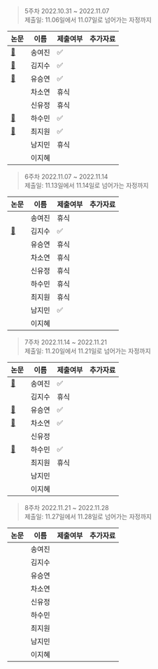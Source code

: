 > 5주차 2022.10.31 ~ 2022.11.07  
> 제출일: 11.06일에서 11.07일로 넘어가는 자정까지

논문|이름|제출여부|추가자료  
|------|---|---|---|
|[:book:](https://arxiv.org/pdf/1502.03167.pdf)|송여진|:white_check_mark:|
|[:book:](https://arxiv.org/pdf/1412.6980.pdf)|김지수|:white_check_mark:|
|[:book:](https://ieeexplore.ieee.org/document/8474620)|유승연|:white_check_mark:|
||차소연|휴식|
||신유정|휴식|
|[:book:](https://arxiv.org/pdf/1505.04597.pdf)|하수민|:white_check_mark:|
|[:book:](https://www-riss-kr-ssl.access.ewha.ac.kr/search/detail/DetailView.do?p_mat_type=1a0202e37d52c72d&control_no=df634c7a89f6d1d3b36097776a77e665&keyword=varx)|최지원|:white_check_mark:|
||남지민|휴식|
||이지혜||

  
> 6주차 2022.11.07 ~ 2022.11.14  
> 제출일: 11.13일에서 11.14일로 넘어가는 자정까지

논문|이름|제출여부|추가자료  
|------|---|---|---|
||송여진|휴식|
|[:book:](https://openaccess.thecvf.com/content_cvpr_2017/papers/Nah_Deep_Multi-Scale_Convolutional_CVPR_2017_paper.pdf)|김지수|:white_check_mark:|
||유승연|휴식|
||차소연|휴식|
||신유정|휴식|
||하수민|휴식|
||최지원|휴식|
||남지민|:white_check_mark:|
||이지혜||

> 7주차 2022.11.14 ~ 2022.11.21  
> 제출일: 11.20일에서 11.21일로 넘어가는 자정까지

논문|이름|제출여부|추가자료  
|------|---|---|---|
|[:book:](https://www.ncbi.nlm.nih.gov/pmc/articles/PMC7329239/pdf/nihms-1600717.pdf)|송여진|:white_check_mark:|
||김지수|휴식|
|[:book:](https://ieeexplore.ieee.org/document/7298935)|유승연|:white_check_mark:|
|[:book:](https://proceedings.neurips.cc/paper/2012/file/c399862d3b9d6b76c8436e924a68c45b-Paper.pdf)|차소연|:white_check_mark:|
||신유정||
|[:book:](https://arxiv.org/pdf/1906.08172.pdf)|하수민|:white_check_mark:|
||최지원|휴식|
||남지민||
||이지혜||

> 8주차 2022.11.21 ~ 2022.11.28  
> 제출일: 11.27일에서 11.28일로 넘어가는 자정까지

논문|이름|제출여부|추가자료  
|------|---|---|---|
||송여진||
||김지수||
||유승연||
||차소연||
||신유정||
||하수민||
||최지원||
||남지민||
||이지혜||
